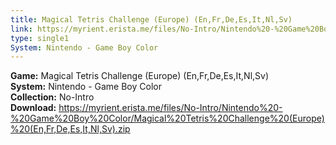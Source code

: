 ```yaml
---
title: Magical Tetris Challenge (Europe) (En,Fr,De,Es,It,Nl,Sv)
link: https://myrient.erista.me/files/No-Intro/Nintendo%20-%20Game%20Boy%20Color/Magical%20Tetris%20Challenge%20(Europe)%20(En,Fr,De,Es,It,Nl,Sv).zip
type: single1
System: Nintendo - Game Boy Color
---
```

<b>Game:</b> Magical Tetris Challenge (Europe) (En,Fr,De,Es,It,Nl,Sv)<br>
<b>System:</b> Nintendo - Game Boy Color<br>
<b>Collection:</b> No-Intro<br>
<b>Download:</b> https://myrient.erista.me/files/No-Intro/Nintendo%20-%20Game%20Boy%20Color/Magical%20Tetris%20Challenge%20(Europe)%20(En,Fr,De,Es,It,Nl,Sv).zip